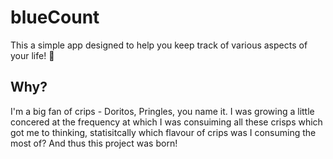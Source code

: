 # blueCount

This a simple app designed to help you keep track of various aspects of your life! 🧮

## Why?

I'm a big fan of crips - Doritos, Pringles, you name it. I was growing a little concered at the frequency at which I was consuiming all these crisps which got me to thinking, statisitcally which flavour of crips was I consuming the most of? And thus this project was born!
